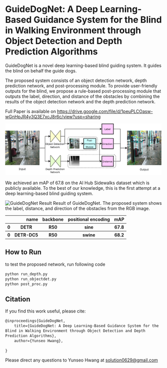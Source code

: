 **GuideDogNet**: A Deep Learning-Based Guidance System for the Blind in Walking Environment  through Object Detection and Depth Prediction Algorithms
==========

GuideDogNet is a novel deep learning-based blind guiding system. It guides the blind on behalf the guide dogs. 

The proposed system consists of an object detection network, depth prediction network, and post-processing module. To provide user-friendly outputs for the blind, we propose a rule-based post-processing module that outputs the label, direction, and distance of the obstacles by combining the results of the object detection network and the depth prediction network. 

Full Paper is available on
https://drive.google.com/file/d/1peuPLCOasw-wGnHpJR4y3Q3E7xcJ8r6c/view?usp=sharing



![GuideDogNet Architecture](./diagram.png)

We achieved an mAP of 67.8 on the AI Hub Sidewalks dataset which is publicly available. To the best of our knowledge, this is the first attempt at a deep learning-based blind guiding system. 

![GuideDogNet Result](./result.png)
Result of GuideDogNet. The proposed system shows the label, distance, and direction of the obstacles from the RGB image.

<table>
    <thead>
        <tr style="text-align: right;">
            <th></th>
            <th>name</th>
            <th>backbone</th>
            <th>positional encoding</th>
            <th>mAP</th>
        </tr>
    </thead>
    <tbody>
        <tr>
            <th>0</th>
            <th>DETR</th>
            <th>R50</th>
            <th>sine</th>
            <th>67.8</th>
        </tr>
        <tr>
            <th>0</th>
            <th>DETR-DC5</th>
            <th>R50</th>
            <th>swine</th>
            <th>68.2</th>
        </tr>
    </tbody>
</table>


## How to Run
to test the proposed network, run following code
```shell
python run_depth.py
python run_objectdet.py
python post_proc.py
```

## Citation
If you find this work useful, please cite:
```
@inproceedings{GuideDogNet,
    title={GuideDogNet: A Deep Learning-Based Guidance System for the Blind in Walking Environment through Object Detection and Depth Prediction Algorithms},
    author={Yunseo Hwang},
    
}
```
Please direct any questions to Yunseo Hwang at solution0629@gmail.com